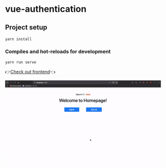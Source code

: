 # vue-authentication

## Project setup
```
yarn install
```

### Compiles and hot-reloads for development
```
yarn run serve
```
👉[Check out frontend](https://github.com/manojnaidu619/rails-auth-backend)👈

![](./vue.gif)
